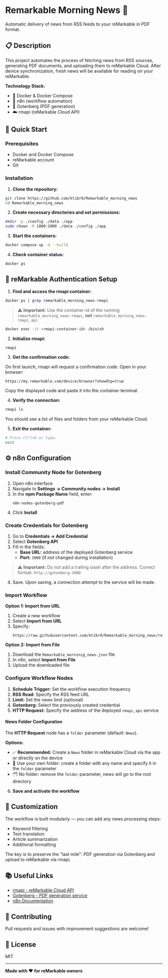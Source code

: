 # Remarkable Morning News 📰

Automatic delivery of news from RSS feeds to your reMarkable in PDF format.

## 📋 Description

This project automates the process of fetching news from RSS sources, generating PDF documents, and uploading them to reMarkable Cloud. After device synchronization, fresh news will be available for reading on your reMarkable.

**Technology Stack:**
- 🐳 Docker & Docker Compose
- 🔄 n8n (workflow automation)
- 📄 Gotenberg (PDF generation)
- ☁️ rmapi (reMarkable Cloud API)

## 🚀 Quick Start

### Prerequisites

- Docker and Docker Compose
- reMarkable account
- Git

### Installation

1. **Clone the repository:**

```bash
git clone https://github.com/ktibr0/Remarkable_morning_news
cd Remarkable_morning_news
```

2. **Create necessary directories and set permissions:**

```bash
mkdir -p ./config ./data ./app
sudo chown -R 1000:1000 ./data ./config ./app
```

3. **Start the containers:**

```bash
docker compose up -d --build
```

4. **Check container status:**

```bash
docker ps
```

## 🔑 reMarkable Authentication Setup

1. **Find and access the rmapi container:**

```bash
docker ps | grep remarkable_morning_news-rmapi
```

> ⚠️ **Important:** Use the container-id of the running `remarkable_morning_news-rmapi`, **not** `remarkable_morning_news-rmapi_api`

```bash
docker exec -it <rmapi-container-id> /bin/sh
```

2. **Initialize rmapi:**

```bash
rmapi
```

3. **Get the confirmation code:**

On first launch, rmapi will request a confirmation code. Open in your browser:

```
https://my.remarkable.com/device/browser?showOtp=true
```

Copy the displayed code and paste it into the container terminal.

4. **Verify the connection:**

```bash
rmapi ls
```

You should see a list of files and folders from your reMarkable Cloud.

5. **Exit the container:**

```bash
# Press Ctrl+D or type:
exit
```

## ⚙️ n8n Configuration

### Install Community Node for Gotenberg

1. Open n8n interface
2. Navigate to **Settings → Community nodes → Install**
3. In the **npm Package Name** field, enter:
   ```
   n8n-nodes-gotenberg-pdf
   ```
4. Click **Install**

### Create Credentials for Gotenberg

1. Go to **Credentials → Add Credential**
2. Select **Gotenberg API**
3. Fill in the fields:
   - **Base URL:** address of the deployed Gotenberg service
   - **Port:** `3000` (if not changed during installation)
   
> ⚠️ **Important:** Do not add a trailing slash after the address. Correct format: `http://gotenberg:3000`

4. Save. Upon saving, a connection attempt to the service will be made.

### Import Workflow

**Option 1: Import from URL**

1. Create a new workflow
2. Select **Import from URL**
3. Specify:
   ```
   https://raw.githubusercontent.com/ktibr0/Remarkable_morning_news/refs/heads/main/Remarkable_morninig_news.json
   ```

**Option 2: Import from File**

1. Download the `Remarkable_morninig_news.json` file
2. In n8n, select **Import from File**
3. Upload the downloaded file

### Configure Workflow Nodes

1. **Schedule Trigger:** Set the workflow execution frequency
2. **RSS Read:** Specify the RSS feed URL
3. **Limit:** Set the news limit (optional)
4. **Gotenberg:** Select the previously created credential
5. **HTTP Request:** Specify the address of the deployed `rmapi_api` service

#### News Folder Configuration

The **HTTP Request** node has a `folder` parameter (default: `News`).

**Options:**
- ✅ **Recommended:** Create a `News` folder in reMarkable Cloud via the app or directly on the device
- 📁 Use your own folder: create a folder with any name and specify it in the `folder` parameter
- 🗂️ No folder: remove the `folder` parameter, news will go to the root directory

6. **Save and activate the workflow**

## 🎨 Customization

The workflow is built modularly — you can add any news processing steps:
- Keyword filtering
- Text translation
- Article summarization
- Additional formatting

The key is to preserve the "last mile": PDF generation via Gotenberg and upload to reMarkable via rmapi.

## 📚 Useful Links

- [rmapi - reMarkable Cloud API](https://github.com/ddvk/rmapi)
- [Gotenberg - PDF generation service](https://github.com/gotenberg/gotenberg)
- [n8n Documentation](https://docs.n8n.io/)

## 🤝 Contributing

Pull requests and issues with improvement suggestions are welcome!

## 📄 License

MIT

---

**Made with ❤️ for reMarkable owners**